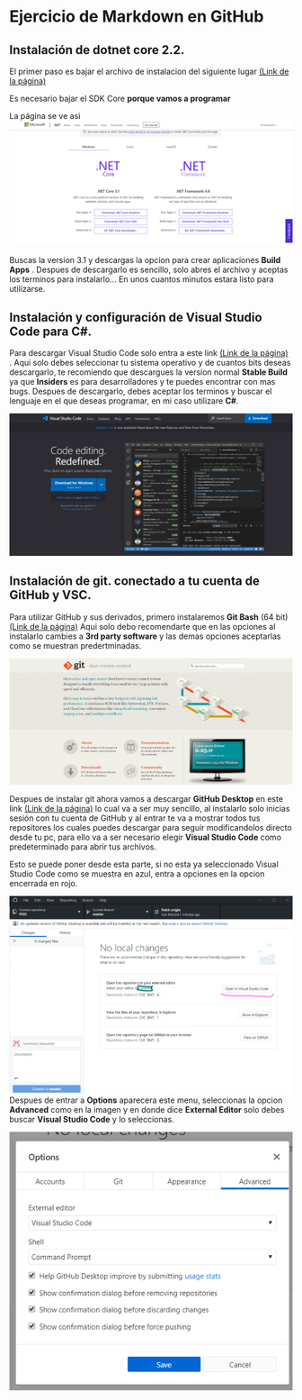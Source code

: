 # Ejercicio de Markdown en GitHub

## Instalación de dotnet core 2.2.

El primer paso es bajar el archivo de instalacion del siguiente lugar
[(Link de la página)](https://dotnet.microsoft.com/download)

Es necesario bajar el SDK Core  **porque vamos a programar**

La página se ve asi
![Sitio web](../imgs/netcore.png)

Buscas la version 3.1 y descargas la opcion para crear aplicaciones **Build Apps** . Despues de descargarlo es sencillo, solo abres el archivo y aceptas los terminos para instalarlo... En unos cuantos minutos estara listo para utilizarse.

## Instalación y configuración de Visual Studio Code para C#.

Para descargar Visual Studio Code solo entra a este link
[(Link de la página)](https://code.visualstudio.com/) . Aqui solo debes seleccionar tu sistema operativo y de cuantos bits deseas descargarlo, te recomiendo que descargues la version normal **Stable Build** ya que **Insiders** es para desarrolladores y te puedes encontrar con mas bugs.
Despues de descargarlo, debes aceptar los terminos y buscar el lenguaje en el que deseas programar, en mi caso utilizare **C#**.

![Sitio web](../imgs/descargaVSC.png)

## Instalación de git. conectado a tu cuenta de GitHub y VSC.

Para utilizar GitHub y sus derivados, primero instalaremos **Git Bash** (64 bit) [(Link de la página)](https://git-scm.com/) Aqui solo debo recomendarte que en las opciones al instalarlo cambies a **3rd party software** y las demas opciones aceptarlas como se muestran predertminadas.

![Sitio web](../imgs/descargaGit.png)

Despues de instalar git ahora vamos a descargar **GitHub Desktop** en este link [(Link de la página)](https://desktop.github.com/) lo cual va a ser muy sencillo, al instalarlo solo inicias sesión con tu cuenta de GitHub y al entrar te va a mostrar todos tus repositores los cuales puedes descargar para seguir modificandolos directo desde tu pc, para ello va a ser necesario elegir **Visual Studio Code** como predeterminado para abrir tus archivos.

Esto se puede poner desde esta parte, si no esta ya seleccionado Visual Studio Code como se muestra en azul, entra a opciones en la opcion encerrada en rojo.

![Es esta opcion](../imgs/opcionVSC.png)
Despues de entrar a **Options** aparecera este menu, seleccionas la opcion **Advanced** como en la imagen y en donde dice **External Editor** solo debes buscar **Visual Studio Code** y lo seleccionas.

![Es esta opcion](../imgs/opcionVSCpt2.png)